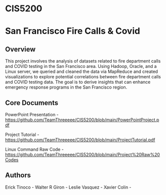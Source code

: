 # CIS5200
# San Francisco Fire Calls & Covid
## Overview

This project involves the analysis of datasets related to fire department calls and COVID testing in the San Francisco area.
Using Hadoop, Oracle, and a Linux server, we queried and cleaned the data via MapReduce and created visualizations to explore potential
correlations between fire department calls and COVID testing data. The goal is to derive insights that can enhance
emergency response programs in the San Francisco region.

## Core Documents
PowerPoint Presentation - https://github.com/TeamThreeeee/CIS5200/blob/main/PowerPointProject.pdf

Project Tutorial - https://github.com/TeamThreeeee/CIS5200/blob/main/ProjectTutorial.pdf

Linux Command Raw Code -  https://github.com/TeamThreeeee/CIS5200/blob/main/Project%20Raw%20Codes

## Authors
Erick Tinoco -
Walter R Giron -
Leslie Vasquez - 
Xavier Colin - 
